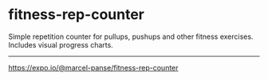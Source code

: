 # fitness-rep-counter
Simple repetition counter for pullups, pushups and other fitness exercises. Includes visual progress charts.

---
<https://expo.io/@marcel-panse/fitness-rep-counter>